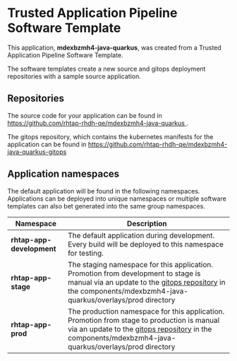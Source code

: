 # Trusted Application Pipeline Software Template

This application, **mdexbzmh4-java-quarkus**, was created from a Trusted Application Pipeline Software Template.

The software templates create a new source and gitops deployment repositories with a sample source application. 

## Repositories

The source code for your application can be found in [https://github.com/rhtap-rhdh-qe/mdexbzmh4-java-quarkus ](https://github.com/rhtap-rhdh-qe/mdexbzmh4-java-quarkus ).
 
The gitops repository, which contains the kubernetes manifests for the application can be found in 
[https://github.com/rhtap-rhdh-qe/mdexbzmh4-java-quarkus-gitops ](https://github.com/rhtap-rhdh-qe/mdexbzmh4-java-quarkus-gitops ) 

## Application namespaces 

The default application will be found in the following namespaces. Applications can be deployed into unique namespaces or multiple software templates can also bet generated into the same group namespaces.  

|  Namespace   |  Description   |  
| -------- | -------- |   
| **rhtap-app-development** | The default application during development. Every build will be deployed to this namespace for testing. | 
| **rhtap-app-stage** | The staging namespace for this application. Promotion from development to stage is manual via an update to the [gitops repository](https://github.com/rhtap-rhdh-qe/mdexbzmh4-java-quarkus-gitops ) in the components/mdexbzmh4-java-quarkus/overlays/prod directory |  
| **rhtap-app-prod** | The production namespace for this application. Promotion from stage to production is manual via an update to the [gitops repository](https://github.com/rhtap-rhdh-qe/mdexbzmh4-java-quarkus-gitops ) in the components/mdexbzmh4-java-quarkus/overlays/prod directory | 